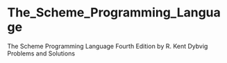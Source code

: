 # The_Scheme_Programming_Language
The Scheme Programming Language Fourth Edition by R. Kent Dybvig Problems and Solutions
